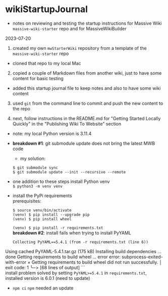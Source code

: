 # wikiStartupJournal

- notes on reviewing and testing the startup instructions for Massive
  Wiki `massive-wiki-starter` repo and for MassiveWikiBuilder  
  
2023-07-20  

1. created my own `mwStarterWiki` repository from a template of the
  `massive-wiki-starter` repo  
  
  - cloned that repo to my local Mac  

2. copied a couple of Markdown files from another wiki, just to have
  some content for basic testing  
  - added this startup journal file to keep notes and also to have some
	wiki content  
  
3. used `git` from the command line to commit and push the new content
  to the repo  

4. next, follow instructions in the README.md for "Getting Started
Locally Quickly" in the "Publishing Wiki To Website" section  

  - note: my local Python version is 3.11.4  
  - **breakdown #1**: git submodule update does not bring the latest MWB
    code  
	- my solution:  
	```shell
	$ git submodule sync
	$ git submodule update --init --recursive --remote
	```
  - one addition to these steps install Python venv  
  `$ python3 -m venv venv`  
  
  - install the PyPi requirements  
    prerequisites:  
	```shell
	$ source venv/bin/activate
	(venv) $ pip install --upgrade pip
	(venv) $ pip install wheel
	```
	`(venv) $ pip install -r requirements.txt`  
	**breakdown #2**: install fails when trying to install PyYAML  
	```
	Collecting PyYAML==5.4.1 (from -r requirements.txt (line 6))
  Using cached PyYAML-5.4.1.tar.gz (175 kB)
  Installing build dependencies ... done
  Getting requirements to build wheel ... error
  error: subprocess-exited-with-error
  × Getting requirements to build wheel did not run successfully.
  │ exit code: 1
  ╰─> [68 lines of output]
    ```  
	install problem solved by setting `PyYAML>=5.4.1` in
  `requirements.txt`, installed version is 6.0.1 (need to update)  
  
  - `npm ci` `npm` needed an update
  
  
  

